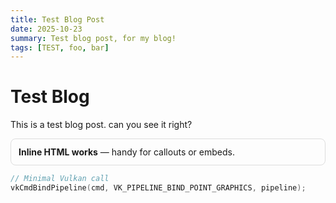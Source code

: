 ```yaml
---
title: Test Blog Post
date: 2025-10-23
summary: Test blog post, for my blog!
tags: [TEST, foo, bar]
---
```


# Test Blog

This is a test blog post. can you see it right?

<div style="padding: 0.75rem; border: 1px solid #ddd; border-radius: 0.5rem">
<strong>Inline HTML works</strong> — handy for callouts or embeds.
</div>

```cpp
// Minimal Vulkan call
vkCmdBindPipeline(cmd, VK_PIPELINE_BIND_POINT_GRAPHICS, pipeline);
```